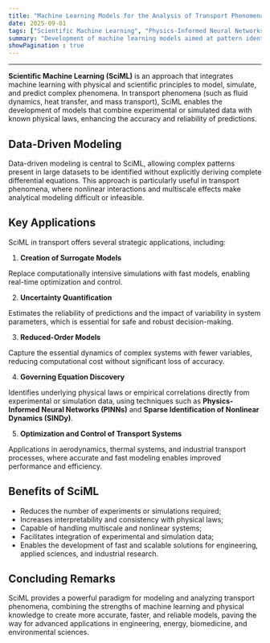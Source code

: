 ```yaml
---
title: "Machine Learning Models for the Analysis of Transport Phenomena"
date: 2025-09-01
tags: ["Scientific Machine Learning", "Physics-Informed Neural Networks", "Data-Driven Modeling", "Systems Identification", "Scientific Computing"]
summary: "Development of machine learning models aimed at pattern identification, incorporating constraints and principles derived from physical laws."
showPagination : true
---
```


---

**Scientific Machine Learning (SciML)** is an approach that integrates machine learning with physical and scientific principles to model, simulate, and predict complex phenomena. In transport phenomena (such as fluid dynamics, heat transfer, and mass transport), SciML enables the development of models that combine experimental or simulated data with known physical laws, enhancing the accuracy and reliability of predictions.

## Data-Driven Modeling

Data-driven modeling is central to SciML, allowing complex patterns present in large datasets to be identified without explicitly deriving complete differential equations. This approach is particularly useful in transport phenomena, where nonlinear interactions and multiscale effects make analytical modeling difficult or infeasible.

## Key Applications

SciML in transport offers several strategic applications, including:

1. **Creation of Surrogate Models**

Replace computationally intensive simulations with fast models, enabling real-time optimization and control.

2. **Uncertainty Quantification**

Estimates the reliability of predictions and the impact of variability in system parameters, which is essential for safe and robust decision-making.

3. **Reduced-Order Models**

Capture the essential dynamics of complex systems with fewer variables, reducing computational cost without significant loss of accuracy.

4. **Governing Equation Discovery**

Identifies underlying physical laws or empirical correlations directly from experimental or simulation data, using techniques such as **Physics-Informed Neural Networks (PINNs)** and **Sparse Identification of Nonlinear Dynamics (SINDy)**.

5. **Optimization and Control of Transport Systems**

Applications in aerodynamics, thermal systems, and industrial transport processes, where accurate and fast modeling enables improved performance and efficiency.

## Benefits of SciML

* Reduces the number of experiments or simulations required;
* Increases interpretability and consistency with physical laws;
* Capable of handling multiscale and nonlinear systems;
* Facilitates integration of experimental and simulation data;
* Enables the development of fast and scalable solutions for engineering, applied sciences, and industrial research.

## Concluding Remarks

SciML provides a powerful paradigm for modeling and analyzing transport phenomena, combining the strengths of machine learning and physical knowledge to create more accurate, faster, and reliable models, paving the way for advanced applications in engineering, energy, biomedicine, and environmental sciences.
